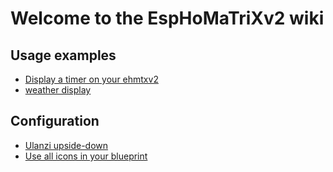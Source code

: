 # Welcome to the EspHoMaTriXv2 wiki

## Usage examples

- [Display a timer on your ehmtxv2](display-timer)
- [weather display](weather-display)

## Configuration

- [Ulanzi upside-down](rotate-ULANZI-display-180-degrees)
- [Use all icons in your blueprint](use-icons-in-blueprints)
